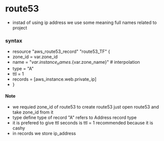 # route53
* instad of using ip address we use some meaning full names related to project

### syntax
* resource "aws_route53_record" "route53_TF" {
*  zone_id = var.zone_id
*  name    = "${var.instance_names}.${var.zone_name}"     # interpolation
*  type    = "A"
*  ttl     = 1
*  records = [aws_instance.web.private_ip]
* }

#### Note
* we requied zone_id of route53 to create route53 just open route53 and take zone_id from it
* type define type of record "A" refers to Address record type
* it is prefered to give ttl seconds is ttl = 1 recommended because it is cashy
* in records we store ip_address


